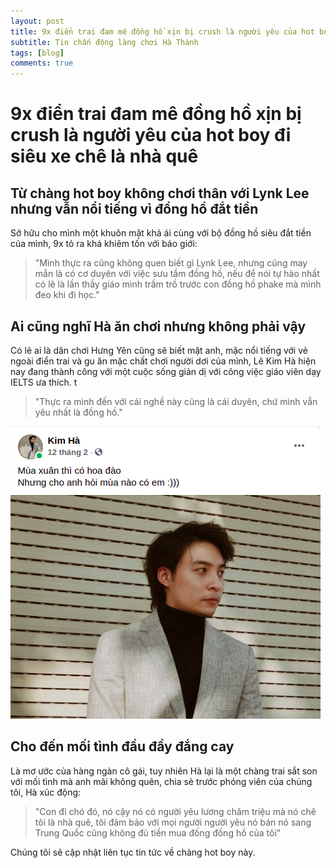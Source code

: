```yaml
---
layout: post
title: 9x điển trai đam mê đồng hồ xịn bị crush là người yêu của hot boy đi siêu xe chê là nhà quê
subtitle: Tin chấn động làng chơi Hà Thành
tags: [blog]
comments: true
---
```

# 9x điển trai đam mê đồng hồ xịn bị crush là người yêu của hot boy đi siêu xe chê là nhà quê

## Từ chàng hot boy không chơi thân với Lynk Lee nhưng vẫn nổi tiếng vì đồng hồ đắt tiền

Sở hữu cho mình một khuôn mặt khả ái cùng với bộ đồng hồ siêu đắt tiền của mình, 9x tỏ ra khá khiêm tốn với báo giới:

>"Mình thực ra cũng không quen biết gì Lynk Lee, nhưng cũng may mắn là có cơ duyên với việc sưu tầm đồng hồ, nếu để nói tự hào nhất có lẽ là lần thầy giáo mình trầm trồ trước con đồng hồ phake mà mình đeo khi đi học."

## Ai cũng nghĩ Hà ăn chơi nhưng không phải vậy

Có lẽ ai là dân chơi Hưng Yên cũng sẽ biết mặt anh, mặc nổi tiếng với vẻ ngoài điển trai và gu ăn mặc chất chơi người dơi của mình, Lê Kim Hà hiện nay đang thành công với một cuộc sống giản dị với công việc giáo viên dạy IELTS ưa thích.
t
>"Thực ra mình đến với cái nghề này cũng là cái duyên, chứ mình vẫn yêu nhất là đồng hồ." 

![Những bức ảnh thả thính thể hiện đẳng cấp của Hà vẫn thường nhận được "bão like" trên Facebook](/img/kimhakimha.png)

## Cho đến mối tình đầu đầy đắng cay 

Là mơ ước của hàng ngàn cô gái, tuy nhiên Hà lại là một chàng trai sắt son với mối tình mà anh mãi không quên, chia sẻ trước phóng viên của chúng tôi, Hà xúc động:

>"Con đỉ chó đó, nó cậy nó có người yêu lương chăm triệu mà nó chê tôi là nhà quê, tôi đảm bảo với mọi người người yêu nó bán nó sang Trung Quốc cũng không đủ tiền mua đống đồng hồ của tôi"

Chúng tôi sẽ cập nhật liên tục tin tức về chàng hot boy này.